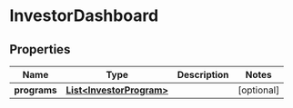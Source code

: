 
# InvestorDashboard

## Properties
Name | Type | Description | Notes
------------ | ------------- | ------------- | -------------
**programs** | [**List&lt;InvestorProgram&gt;**](InvestorProgram.md) |  |  [optional]



